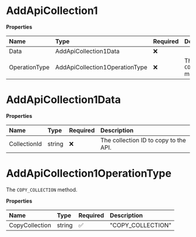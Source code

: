 # AddApiCollection1

**Properties**

| Name          | Type                           | Required | Description                   |
| :------------ | :----------------------------- | :------- | :---------------------------- |
| Data          | AddApiCollection1Data          | ❌       |                               |
| OperationType | AddApiCollection1OperationType | ❌       | The `COPY_COLLECTION` method. |

# AddApiCollection1Data

**Properties**

| Name         | Type   | Required | Description                           |
| :----------- | :----- | :------- | :------------------------------------ |
| CollectionId | string | ❌       | The collection ID to copy to the API. |

# AddApiCollection1OperationType

The `COPY_COLLECTION` method.

**Properties**

| Name           | Type   | Required | Description       |
| :------------- | :----- | :------- | :---------------- |
| CopyCollection | string | ✅       | "COPY_COLLECTION" |

<!-- This file was generated by liblab | https://liblab.com/ -->
